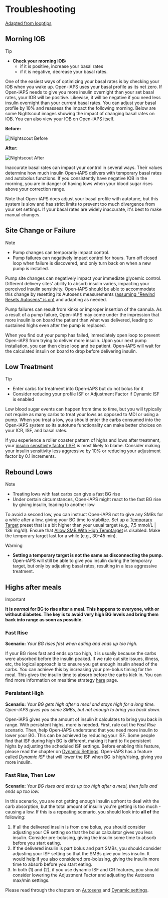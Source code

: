 # Troubleshooting
[Adapted from looptips](https://loopkit.github.io/looptips/how-to/think-like-loop/)

## Morning IOB

> [!TIP]
>  - **Check your morning IOB:**
>    - if it is positive, increase your basal rates
>    - if it is negative, decrease your basal rates.

One of the easiest ways of optimizing your basal rates is by checking your IOB when you wake up. Open-iAPS uses your basal profile as its net zero. If Open-iAPS needs to give you more insulin overnight than your set basal rates, your IOB will be positive. Likewise, it will be negative if you need less insulin overnight than your current basal rates. You can adjust your basal profile by 10% and reassess the impact the following morning. Below are some Nightscout images showing the impact of changing basal rates on IOB. You can also view your IOB on Open-iAPS itself.

**Before:**

![Nightscout Before](https://github.com/nightscout/Open-iAPS-docs/assets/31315442/1e0e2488-3f10-43d0-8eeb-66632bb26bfa)

**After:**

![Nightscout After](https://github.com/nightscout/Open-iAPS-docs/assets/31315442/532244a0-2ec8-443a-8c4e-a7e0a0fc0887)

Inaccurate basal rates can impact your control in several ways. Their values determine how much insulin Open-iAPS delivers with temporary basal rates and autobolus functions. If you consistently have negative IOB in the morning, you are in danger of having lows when your blood sugar rises above your correction range.

Note that Open-iAPS does adjust your basal profile with autotune, but this system is slow and has strict limits to prevent too much divergence from your set settings. If your basal rates are widely inaccurate, it's best to make manual changes. 

## Site Change or Failure

> [!NOTE]
>  - Pump changes can temporarily impact control. 
>  - Pump failures can negatively impact control for hours. Turn off closed loop when failure is discovered, and only turn back on when a new pump is installed.

Pump site changes can negatively impact your immediate glycemic control. Different delivery sites' ability to absorb insulin varies, impacting your perceived insulin sensitivity. Open-iAPS should be able to accommodate this change by resetting its Autosens measurements [(assuming "Rewind Resets Autosens" is on)](../settings/configuration/preferences/othersettings.md) and adapting as needed.

Pump failures can result from kinks or improper insertion of the cannula. As a result of a pump failure, Open-iAPS may come under the impression that more insulin is on board the patient than what was delivered, leading to sustained highs even after the pump is replaced. 

When you find out your pump has failed, immediately open loop to prevent Open-iAPS from trying to deliver more insulin. Upon your next pump installation, you can then close loop and be patient. Open-iAPS will wait for the calculated insulin on board to drop before delivering insulin.

## Low Treatment

> [!TIP]
>  - Enter carbs for treatment into Open-iAPS but do not bolus for it
>  - Consider reducing your profile ISF or Adjustment Factor if Dynamic ISF is enabled

Low blood sugar events can happen from time to time, but you will typically not require as many carbs to treat your lows as opposed to MDI or using a pump. When you treat a low, you should enter the carbs consumed into the Open-iAPS system so its autotune functionality can make better choices on your ICR, ISF, and basal rates.

If you experience a roller coaster pattern of highs and lows after treatment, your [insulin sensitivity factor (ISF)](../settings/configuration/insulinsensitivities.md) is most likely to blame. Consider making your insulin sensitivity less aggressive by 10% or reducing your adjustment factor by 0.1 increments. 

## Rebound Lows

> [!NOTE]
> - Treating lows with fast carbs can give a fast BG rise
> - Under certain circumstances, Open-iAPS might react to the fast BG rise by giving insulin, leading to another low

To avoid a second low, you can instruct Open-iAPS not to give any SMBs for a while after a low, giving your BG time to stabilize. Set up a [Temporary Target](./temptarget.md) preset that is a bit higher than your usual target (e.g., 7,5 mmol/L | 136 mg/dl). Ensure that [Allow SMB With High Temptarget](../settings/configuration/preferences/smbsettings.md) is disabled. Make the temporary target last for a while (e.g., 30-45 min).

> [!WARNING]
> - **Setting a temporary target is not the same as disconnecting the pump.** Open-iAPS will still be able to give you insulin during the temporary target, but only by adjusting basal rates, resulting in a less aggressive treatment.

## Highs after meals

> [!IMPORTANT]
**It is _normal_ for BG to rise after a meal. This happens to everyone, with or without diabetes. The key is to avoid very high BG levels and bring them back into range as soon as possible.**

### Fast Rise

**Scenario:** _Your BG rises fast when eating and ends up too high._

If your BG rises fast and ends up too high, it is usually because the carbs were absorbed before the insulin peaked. If we rule out site issues, illness, etc, the logical approach is to ensure you get enough insulin ahead of the carbs. You can achieve this by increasing your pre-bolus timing for the meal. This gives the insulin time to absorb before the carbs kick in. You can find more information on mealtime strategy [here](../Configuration/transition-qa.md#what-s-all-that-talk-about-changing-the-way-i-think) page.

### Persistent High

**Scenario:** _Your BG gets high after a meal and stays high for a long time. Open-iAPS gives you some SMBs, but not enough to bring you back down._

Open-iAPS gives you the amount of insulin it calculates to bring you back in range. With persistent highs, more is needed. First, rule out the _Fast Rise_ scenario. Then, help Open-iAPS understand that you need more insulin to lower your BG. This can be achieved by reducing your ISF. Some people find that ISF during high BG is different, making it hard to fix persistent highs by adjusting the scheduled ISF settings. Before enabling this feature, please read the chapter on [Dynamic Settings](../settings/configuration/preferences/dynamicsettings.md). Open-iAPS has a feature called _Dynamic ISF_ that will lower the ISF when BG is high/rising, giving you more insulin.

### Fast Rise, Then Low

**Scenario:** _Your BG rises and ends up too high after a meal, then falls and ends up too low._

In this scenario, you are not getting enough insulin upfront to deal with the carb absorption, but the total amount of insulin you're getting is too much - causing a low. If this is a repeating scenario, you should look into <b>all of</b> the following:

1. If all the delivered insulin is from one bolus, you should consider adjusting your CR setting so that the bolus calculator gives you less insulin. Consider pre-bolusing, giving the insulin some time to absorb before you start eating.
2. If the delivered insulin is part bolus and part SMBs, you should consider adjusting your ISF setting so that the SMBs give you less insulin. It would help if you also considered pre-bolusing, giving the insulin more time to absorb before you start eating.
3. In both (1) and (2), if you use dynamic ISF and CR features, you should consider lowering the Adjustment Factor and adjusting the Autosens max/min settings.

Please read through the chapters on [Autosens](../settings/configuration/concepts/autosens-dynamic.md) and [Dynamic settings](../settings/configuration/preferences/dynamicsettings.md).
